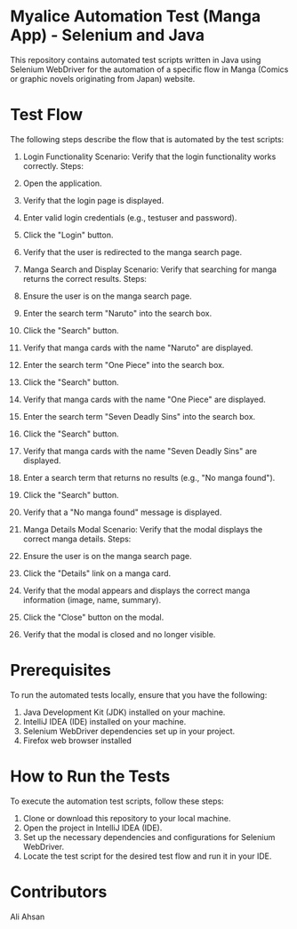 # Myalice Automation Test (Manga App) - Selenium and Java

This repository contains automated test scripts written in Java using Selenium WebDriver for the automation of a specific flow in Manga (Comics or graphic novels originating from Japan) website.

# Test Flow

The following steps describe the flow that is automated by the test scripts:

1. Login Functionality
Scenario: Verify that the login functionality works correctly.
Steps:
1. Open the application.
2. Verify that the login page is displayed.
3. Enter valid login credentials (e.g., testuser and password).
4. Click the "Login" button.
5. Verify that the user is redirected to the manga search page.

2. Manga Search and Display
Scenario: Verify that searching for manga returns the correct results.
Steps:
1. Ensure the user is on the manga search page.
2. Enter the search term "Naruto" into the search box.
3. Click the "Search" button.
4. Verify that manga cards with the name "Naruto" are displayed.
5. Enter the search term "One Piece" into the search box.
6. Click the "Search" button.
7. Verify that manga cards with the name "One Piece" are displayed.
8. Enter the search term "Seven Deadly Sins" into the search box.
9. Click the "Search" button.
10. Verify that manga cards with the name "Seven Deadly Sins" are
displayed.
11. Enter a search term that returns no results (e.g., "No manga found").
12. Click the "Search" button.
13. Verify that a "No manga found" message is displayed.

3. Manga Details Modal
Scenario: Verify that the modal displays the correct manga details.
Steps:
1. Ensure the user is on the manga search page.
2. Click the "Details" link on a manga card.
3. Verify that the modal appears and displays the correct manga
information (image, name, summary).
4. Click the "Close" button on the modal.
5. Verify that the modal is closed and no longer visible.

# Prerequisites

To run the automated tests locally, ensure that you have the following:

1. Java Development Kit (JDK) installed on your machine.
2. IntelliJ IDEA (IDE) installed on your machine. 
3. Selenium WebDriver dependencies set up in your project.
4. Firefox web browser installed

# How to Run the Tests

To execute the automation test scripts, follow these steps:

1. Clone or download this repository to your local machine.
2. Open the project in IntelliJ IDEA (IDE).
3. Set up the necessary dependencies and configurations for Selenium WebDriver.
4. Locate the test script for the desired test flow and run it in your IDE.


# Contributors
Ali Ahsan
